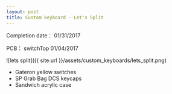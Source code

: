 ```yaml
---
layout: post
title: Custom keyboard - Let's Split
---
```


Completion date： 01/31/2017

PCB： switchTop 01/04/2017

![lets split]({{ site.url }}/assets/custom_keyboards/lets_split.png)

* Gateron yellow switches
* SP Grab Bag DCS keycaps
* Sandwich acrylic case